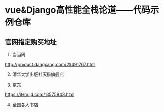 # vue&Django高性能全栈论道——代码示例仓库

## 官网指定购买地址

1. 当当网

http://product.dangdang.com/29491767.html

2. 清华大学出版社天猫旗舰店

3. 京东

https://item.jd.com/13575843.html


4. 全国各大书店